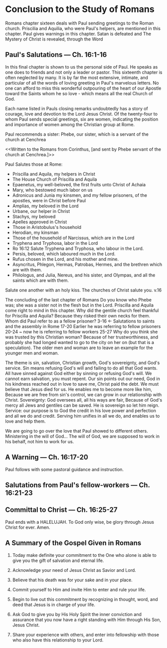 # Conclusion to the Study of Romans
Romans chapter sixteen deals with Paul sending greetings to the Roman church.  Priscilia and Aquilia, who were Paul&apos;s helpers, are mentioned in this chapter.  Paul gives warnings in this chapter.  Satan is defeated and The Mystery of Christ is revealed, through the Word
## Paul&apos;s Salutations &mdash; Ch. 16:1-16
In this final chapter is shown to us the personal side of Paul. He speaks as one does to friends and not only a leader or pastor. This sixteenth chapter is often neglected by many.  It is by far the most extensive, intimate, and particular of all the words of loving greeting in Paul's marvelous letters.  No one can afford to miss this wonderful outpouring of the heart of our Apostle toward the Saints whom he so love - which means all the real Church of God.

Each name listed in Pauls closing remarks undoubtedly has a story of courage, love and devotion to the Lord Jesus Christ.  Of the twenty-four to whom Paul sends special greetings, six are women, indicating the position and importance of women among the Christian group at Rome.

Paul recommends a sister:
Phebe, our sister, which is a servant of the church at Cenchrea

<<Written to the Romans from Corinthus, [and sent by Phebe servant of the church at Cenchrea.]>>

Paul Salutes those at Rome:
- Priscilla and Aquila, my helpers in Christ
- The House Church of Priscilla and Aquila
- Epaenetus, my well-beloved, the first fruits unto Christ of Achaia
- Mary, who bestowed much labor on us
- Adronicus and Junia my kinsmen, and my fellow prisoners, of the apostles, were in Christ before Paul
- Amplias, my beloved in the Lord
- Urbane, our helper in Christ
- Stachys, my beloved
- Apelles approved in Christ
- Those in Aristobulus&apos;s household
- Herodian, my kinsman
- Those of the household of Narcissus, which are in the Lord
- Tryphena and Tryphosa, labor in the Lord
- Ro 16:12 Salute Tryphena and Tryphosa, who labour in the Lord.
- Persis, beloved, which laboured much in the Lord.
- Rufus chosen in the Lord, and his mother and mine.
- Asyncritus, Phlegon, Hermas, Patrobas, Hermes, and the brethren which are with them.
- Philologus, and Julia, Nereus, and his sister, and Olympas, and all the saints which are with them.

Salute one another with an holy kiss. The churches of Christ salute you. v.16

The concluding of the last chapter of Romans
Do you know who Phebe was; she was a sister not in the flesh but in the Lord.
Priscilla and Aquila come right to mind in this chapter.
Why did the gentile church feel thankful for Priscilla and Aquila? Because they risked their own necks for them.
Whom did Paul refer to as a fellow prisoner?
3-16 ← Salutations to saints and the assembly in Rome
17-20
Earlier he was referring to fellow prisoners
20-24 ~ now he is referring to fellow workers
25-27
Why do you think she was trusted by this Christian woman? Because of her trustworthiness, and probably she had longed wanted to go to the city on her on (but that is a speculation).
The older men and woman are to leave an example for the younger men and woman.

The theme is sin, salvation, Christian growth, God&apos;s sovereignty, and God&apos;s service.
Sin means refusing God&apos;s will and failing to do all that God wants.
All have sinned against God either by sinning or refusing God&apos;s will.
We cannot earn salvation, you must repent.
Our sin points out our need, God in his kindness reached out in love to save me, Christ paid the debt.
We must believe that Jesus died for us.
He enables me to become more like him,
Because we are free from sin&apos;s control, we can grow in our relationship with Christ.
Sovereignty: God oversees all, all his ways are fair,
Because of God&apos;s mercy all Jews and gentiles can be saved.
He is sovereign so let him reign.
Service: our purpose is to God the credit in his love power and perfection and all we do and credit.
Serving him unifies in all we do, and enables us to love and help them.

We are going to go over the love that Paul showed to different others.
Ministering in the will of God&hellip; The will of God, we are supposed to work in his behalf, not him to work for us.




## A Warning &mdash; Ch. 16:17-20

Paul follows with some pastoral guidance and instruction.

## Salutations from Paul's fellow-workers &mdash; Ch. 16:21-23

## Committal to Christ &mdash; Ch. 16:25-27

Paul ends with a HALELUJAH.
To God only wise, be glory through Jesus Christ for ever. Amen.

## A Summary of the Gospel Given in Romans

1.	Today make definite your commitment to the One who alone is able to give you the gift of salvation and eternal life.

2.	Acknowledge your need of Jesus Christ as Savior and Lord.

3.	Believe that his death was for your sake and in your place.

4.	Commit yourself to Him and invite Him to enter and rule your life.

5.	Begin to live out this commitment by recognizing in thought, word, and deed that Jesus is in charge of your life.

6.	Ask God to give you by His Holy Spirit the inner conviction and assurance that you now have a right standing
	with Him through His Son, Jesus Christ.

7.	Share your experience with others, and enter into fellowship with those who also have this relationship to
	your Lord.
